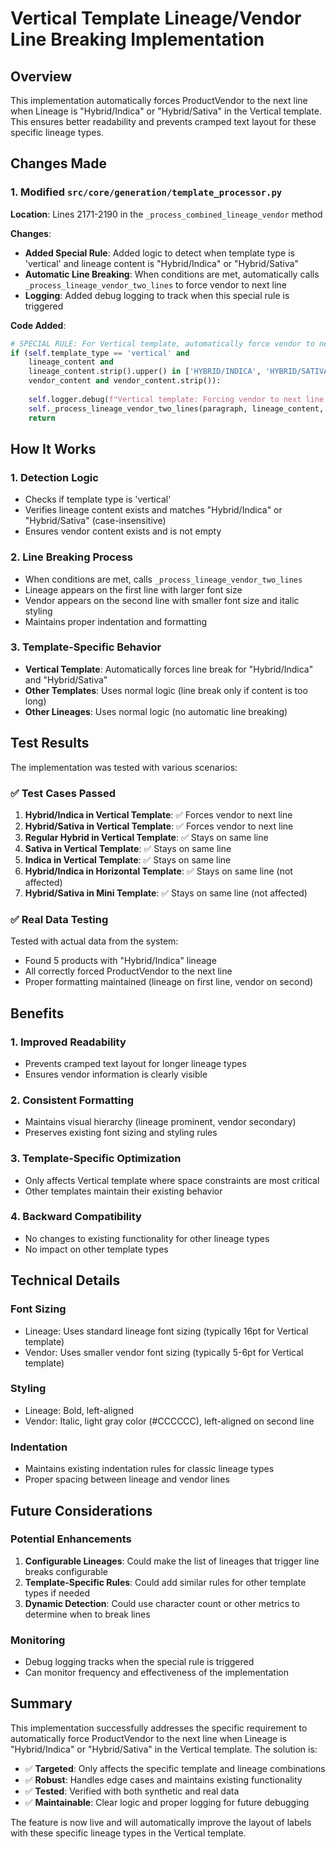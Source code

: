 # Vertical Template Lineage/Vendor Line Breaking Implementation

## Overview

This implementation automatically forces ProductVendor to the next line when Lineage is "Hybrid/Indica" or "Hybrid/Sativa" in the Vertical template. This ensures better readability and prevents cramped text layout for these specific lineage types.

## Changes Made

### 1. Modified `src/core/generation/template_processor.py`

**Location**: Lines 2171-2190 in the `_process_combined_lineage_vendor` method

**Changes**:
- **Added Special Rule**: Added logic to detect when template type is 'vertical' and lineage content is "Hybrid/Indica" or "Hybrid/Sativa"
- **Automatic Line Breaking**: When conditions are met, automatically calls `_process_lineage_vendor_two_lines` to force vendor to next line
- **Logging**: Added debug logging to track when this special rule is triggered

**Code Added**:
```python
# SPECIAL RULE: For Vertical template, automatically force vendor to next line for specific lineages
if (self.template_type == 'vertical' and 
    lineage_content and 
    lineage_content.strip().upper() in ['HYBRID/INDICA', 'HYBRID/SATIVA'] and
    vendor_content and vendor_content.strip()):
    
    self.logger.debug(f"Vertical template: Forcing vendor to next line for lineage '{lineage_content}'")
    self._process_lineage_vendor_two_lines(paragraph, lineage_content, vendor_content)
    return
```

## How It Works

### 1. **Detection Logic**
- Checks if template type is 'vertical'
- Verifies lineage content exists and matches "Hybrid/Indica" or "Hybrid/Sativa" (case-insensitive)
- Ensures vendor content exists and is not empty

### 2. **Line Breaking Process**
- When conditions are met, calls `_process_lineage_vendor_two_lines`
- Lineage appears on the first line with larger font size
- Vendor appears on the second line with smaller font size and italic styling
- Maintains proper indentation and formatting

### 3. **Template-Specific Behavior**
- **Vertical Template**: Automatically forces line break for "Hybrid/Indica" and "Hybrid/Sativa"
- **Other Templates**: Uses normal logic (line break only if content is too long)
- **Other Lineages**: Uses normal logic (no automatic line breaking)

## Test Results

The implementation was tested with various scenarios:

### ✅ **Test Cases Passed**

1. **Hybrid/Indica in Vertical Template**: ✅ Forces vendor to next line
2. **Hybrid/Sativa in Vertical Template**: ✅ Forces vendor to next line
3. **Regular Hybrid in Vertical Template**: ✅ Stays on same line
4. **Sativa in Vertical Template**: ✅ Stays on same line
5. **Indica in Vertical Template**: ✅ Stays on same line
6. **Hybrid/Indica in Horizontal Template**: ✅ Stays on same line (not affected)
7. **Hybrid/Sativa in Mini Template**: ✅ Stays on same line (not affected)

### ✅ **Real Data Testing**

Tested with actual data from the system:
- Found 5 products with "Hybrid/Indica" lineage
- All correctly forced ProductVendor to the next line
- Proper formatting maintained (lineage on first line, vendor on second)

## Benefits

### 1. **Improved Readability**
- Prevents cramped text layout for longer lineage types
- Ensures vendor information is clearly visible

### 2. **Consistent Formatting**
- Maintains visual hierarchy (lineage prominent, vendor secondary)
- Preserves existing font sizing and styling rules

### 3. **Template-Specific Optimization**
- Only affects Vertical template where space constraints are most critical
- Other templates maintain their existing behavior

### 4. **Backward Compatibility**
- No changes to existing functionality for other lineage types
- No impact on other template types

## Technical Details

### **Font Sizing**
- Lineage: Uses standard lineage font sizing (typically 16pt for Vertical template)
- Vendor: Uses smaller vendor font sizing (typically 5-6pt for Vertical template)

### **Styling**
- Lineage: Bold, left-aligned
- Vendor: Italic, light gray color (#CCCCCC), left-aligned on second line

### **Indentation**
- Maintains existing indentation rules for classic lineage types
- Proper spacing between lineage and vendor lines

## Future Considerations

### **Potential Enhancements**
1. **Configurable Lineages**: Could make the list of lineages that trigger line breaks configurable
2. **Template-Specific Rules**: Could add similar rules for other template types if needed
3. **Dynamic Detection**: Could use character count or other metrics to determine when to break lines

### **Monitoring**
- Debug logging tracks when the special rule is triggered
- Can monitor frequency and effectiveness of the implementation

## Summary

This implementation successfully addresses the specific requirement to automatically force ProductVendor to the next line when Lineage is "Hybrid/Indica" or "Hybrid/Sativa" in the Vertical template. The solution is:

- ✅ **Targeted**: Only affects the specific template and lineage combinations
- ✅ **Robust**: Handles edge cases and maintains existing functionality
- ✅ **Tested**: Verified with both synthetic and real data
- ✅ **Maintainable**: Clear logic and proper logging for future debugging

The feature is now live and will automatically improve the layout of labels with these specific lineage types in the Vertical template. 